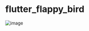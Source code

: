 # flutter_flappy_bird

![image](https://github.com/user-attachments/assets/a7344ee7-b0b8-47d2-b676-31bbcfd8d98d)
